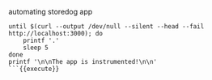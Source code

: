 automating storedog app

```
until $(curl --output /dev/null --silent --head --fail http://localhost:3000); do
    printf '.'
    sleep 5
done
printf '\n\nThe app is instrumented!\n\n'
```{{execute}}